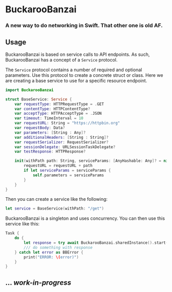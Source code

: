 # BuckarooBanzai
### A new way to do networking in Swift. That other one is old AF.

## Usage
BuckarooBanzai is based on service calls to API endpoints. As such, BuckarooBanzai has a concept of a `Service` protocol.

The `Service` protocol contains a number of required and optional parameters. Use this protocol to create a concrete struct or class. Here we are creating a base service to use for a specific resource endpoint.

```swift
import BuckarooBanzai

struct BaseService: Service {
    var requestType: HTTPRequestType = .GET
    var contentType: HTTPContentType?
    var acceptType: HTTPAcceptType = .JSON
    var timeout: TimeInterval = 10
    var requestURL: String = "https://httpbin.org"
    var requestBody: Data?
    var parameters: [String : Any]?
    var additionalHeaders: [String : String]?
    var requestSerializer: RequestSerializer?
    var sessionDelegate: URLSessionTaskDelegate?
    var testResponse: HTTPResponse?

    init(withPath path: String, serviceParams: [AnyHashable: Any]? = nil) {
        requestURL = requestURL + path
        if let serviceParams = serviceParams {
            self.parameters = serviceParams
        }
    }
}
```
Then you can create a service like the following:
```swift
let service = BaseService(withPath: "/get")
```
BuckarooBanzai is a singleton and uses concurrency. You can then use this service like this:
```swift
Task {
    do {
        let response = try await BuckarooBanzai.sharedInstance().start(service: service)
        /// do something with response
    } catch let error as BBError {
        print("ERROR: \(error)")
    }
}
```
## … *work-in-progress*